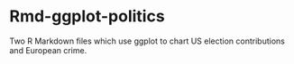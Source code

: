 # Rmd-ggplot-politics
Two R Markdown files which use ggplot to chart US election contributions and European crime.
